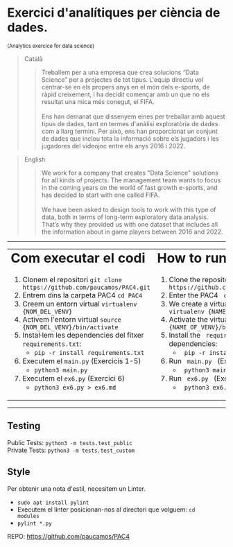 # Exercici d'analítiques per ciència de dades.

<small> (Analytics exercice for data science) </small>

> Català
>> Treballem per a una empresa que crea solucions “Data Science” per a projectes de tot
> > tipus. L'equip directiu vol centrar-se en els propers anys en el món dels e-sports, de ràpid
> > creixement, i ha decidit començar amb un que no els resultat una mica més conegut, el FIFA.<br><br>
> > Ens han demanat que dissenyem eines per treballar amb aquest tipus de dades, tant en
> > termes d'anàlisi exploratòria de dades com a llarg termini. Per això, ens han proporcionat un
> > conjunt de dades que inclou tota la informació sobre els jugadors i les jugadores del videojoc
> > entre els anys 2016 i 2022.

> English
>> We work for a company that creates "Data Science" solutions for all kinds of projects.
> > The management team wants to focus in the coming years on the world of fast
> > growth e-sports, and has decided to start with one called FIFA.<br><br>
> > We have been asked to design tools to work with this type of data, both in
> > terms of long-term exploratory data analysis. That’s why they provided us with one
> > dataset that includes all the information about in game players
> > between 2016 and 2022.
<hr>

<table border="0">
 <tr>
    <td><b style="font-size:30px">Com executar el codi</b></td>
    <td><b style="font-size:30px">How to run the code</b></td>
 </tr>
 <tr>
    <td>
        <ol>
            <li>Clonem el repositori <code>git clone https://github.com/paucamos/PAC4.git </code></li>
            <li>Entrem dins la carpeta PAC4 <code>cd PAC4</code></li>
            <li>Creem un entorn virtual <code>virtualenv {NOM_DEL_VENV}</code></li>
            <li>Activem l'entorn virtual <code>source {NOM_DEL_VENV}/bin/activate</code></li>
            <li>Instal·lem les dependencies del fitxer <code>requirements.txt</code>:
                <ul><li><code>pip -r install requirements.txt</code></li></ul>
            </li>
            <li>Executem el <code>main.py</code> (Exercicis 1-5)
                <ul><li><code>python3 main.py</code></li></ul>
            </li>
            <li>Executem el <code>ex6.py</code> (Exercici 6)
                <ul><li><code>python3 ex6.py > ex6.md</code></li></ul>
            </li>
        </ol>
    </td>
    <td>
        <ol>
            <li> Clone the repository <code> git clone https://github.com/paucamos/PAC4.git </code> </li>
            <li> Enter the PAC4 <code> cd PAC4 </code> folder </li>
            <li> We create a virtual environment <code> virtualenv {NAME_OF_VENV} </code> </li>
            <li>Activate the virtual environment <code>source {NAME_OF_VENV}/bin/activate</code></li>
            <li> Install the <code> requirements.txt </code> file dependencies:
                <ul> <li> <code> pip -r install requirements.txt </code> </li> </ul>
            </li>
            <li> Run <code> main.py </code> (Exercises 1-5)
                <ul> <li> <code> python3 main.py </code> </li> </ul>
            </li>
            <li> Run <code> ex6.py </code> (Exercise 6)
                <ul> <li> <code> python3 ex6.py> ex6.md </code> </li> </ul>
            </li>
        </ol>
    </td>

 </tr>
</table>
<hr>

## Testing  <br>
Public Tests: <code>python3 -m tests.test_public</code> <br>
Private Tests: <code>python3 -m tests.test_custom</code> <br>

## Style  <br>
Per obtenir una nota d'estil, necesitem un Linter.
* <code>sudo apt install pylint</code>
* Executem el linter posicionan-nos al directori que volguem: <code>cd modules</code>
* <code>pylint *.py</code>

REPO: https://github.com/paucamos/PAC4





